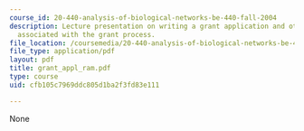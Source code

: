 ```yaml
---
course_id: 20-440-analysis-of-biological-networks-be-440-fall-2004
description: Lecture presentation on writing a grant application and other matters
  associated with the grant process.
file_location: /coursemedia/20-440-analysis-of-biological-networks-be-440-fall-2004/cfb105c7969ddc805d1ba2f3fd83e111_grant_appl_ram.pdf
file_type: application/pdf
layout: pdf
title: grant_appl_ram.pdf
type: course
uid: cfb105c7969ddc805d1ba2f3fd83e111

---
```

None